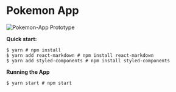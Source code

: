 # Pokemon App

![Pokemon-App Prototype](https://github.com/ShreyaDhir/Pokemon-App/blob/main/pa.png?raw=true)

**Quick start:**

```
$ yarn # npm install
$ yarn add react-markdown # npm install react-markdown
$ yarn add styled-components # npm install styled-components
````

**Running the App**
```
$ yarn start # npm start
```
